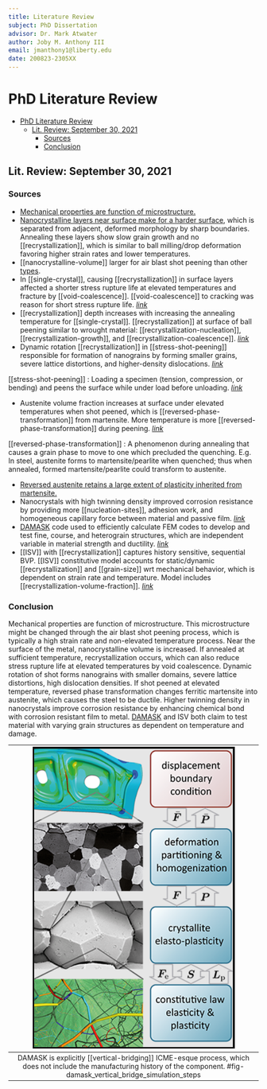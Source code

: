 ```yaml
---
title: Literature Review
subject: PhD Dissertation
advisor: Dr. Mark Atwater
author: Joby M. Anthony III
email: jmanthony1@liberty.edu
date: 200823-2305XX
---
```

<!-- %%%%%%%% Document Metadata %%%%%%%% -->
# PhD Literature Review

- [PhD Literature Review](#phd-literature-review)
	- [Lit. Review: September 30, 2021](#lit-review-september-30-2021)
		- [Sources](#sources)
		- [Conclusion](#conclusion)
<!-- %%%%%%%%%%%%%%%%%%%%%%%%%%%%%% -->





<!-- START WRITING BELOW -->





<!-- %%%%%%%%%%%%%%%%%%%%%%%%%%%%%% -->
## Lit. Review: September 30, 2021
### Sources
- [Mechanical properties are function of microstructure.](https://www.mse.ncsu.edu/zhu/wp-content/uploads/sites/27/2020/03/YF-Liu-HS-structure.pdf)
- [Nanocrystalline layers near surface make for a harder surface](https://www.jstage.jst.go.jp/article/matertrans/44/7/44_7_1488/_article/-char/ja/), which is separated from adjacent, deformed morphology by sharp boundaries. Annealing these layers show slow grain growth and no [[recrystallization]], which is similar to ball milling/drop deformation favoring higher strain rates and lower temperatures.
- [[nanocrystalline-volume]] larger for air blast shot peening than other [types](https://www.jstage.jst.go.jp/article/matertrans/45/2/45_2_376/_article/-char/ja/).
- In [[single-crystal]], causing [[recrystallization]] in surface layers affected a shorter stress rupture life at elevated temperatures and fracture by [[void-coalescence]]. [[void-coalescence]] to cracking was reason for short stress rupture life. *[link](https://www.sciencedirect.com/science/article/pii/S092150931200682X)*
- [[recrystallization]] depth increases with increasing the annealing temperature for [[single-crystal]]. [[recrystallization]] at surface of ball peening similar to wrought material: [[recrystallization-nucleation]], [[recrystallization-growth]], and [[recrystallization-coalescence]]. *[link](https://www.sciencedirect.com/science/article/pii/S1006706X10600313)*
- Dynamic rotation [[recrystallization]] in [[stress-shot-peening]] responsible for formation of nanograins by forming smaller grains, severe lattice distortions, and higher-density dislocations. *[link](https://www.sciencedirect.com/science/article/pii/S2238785420320524)*

[[stress-shot-peening]]
: Loading a specimen (tension, compression, or bending) and peens the surface while under load before unloading. *[link](https://www.researchgate.net/publication/333902882_Stress_Peening_-_a_Sophisticated_Way_of_normal_Shot_Peening)*

- Austenite volume fraction increases at surface under elevated temperatures when shot peened, which is [[reversed-phase-transformation]] from martensite. More temperature is more [[reversed-phase-transformation]] during peening. *[link](https://www.sciencedirect.com/science/article/pii/S2214785315006252)*

[[reversed-phase-transformation]]
: A phenomenon during annealing that causes a grain phase to move to one which precluded the quenching. E.g. In steel, austenite forms to martensite/pearlite when quenched; thus when annealed, formed martensite/pearlite could transform to austenite.

- [Reversed austenite retains a large extent of plasticity inherited from martensite.](https://www.researchgate.net/publication/260529444_Reverse_phase_transformation_of_martensite_to_austenite_in_stainless_steels_A_3D_phase-field_study)
- Nanocrystals with high twinning density improved corrosion resistance by providing more [[nucleation-sites]], adhesion work, and homogeneous capillary force between material and passive film. *[link](http://www.programmaster.org/PM/PM.nsf/ApprovedAbstracts/0399C4D57F51ACC085258711004C1CD6?OpenDocument)*
- [DAMASK](https://damask.mpie.de/) code used to efficiently calculate FEM codes to develop and test fine, course, and heterograin structures, which are independent variable in material strength and ductility. *[link](http://www.programmaster.org/PM/PM.nsf/ApprovedAbstracts/2F1C8E2BDDA892F7852587060010FBB9?OpenDocument)*
- [[ISV]] with [[recrystallization]] captures history sensitive, sequential BVP. [[ISV]] constitutive model accounts for static/dynamic [[recrystallization]] and [[grain-size]] wrt mechanical behavior, which is dependent on strain rate and temperature. Model includes [[recrystallization-volume-fraction]]. *[link](https://www.sciencedirect.com/science/article/pii/S0749641918303139)*

### Conclusion
Mechanical properties are function of microstructure. This microstructure might be changed through the air blast shot peening process, which is typically a high strain rate and non-elevated temperature process. Near the surface of the metal, nanocrystalline volume is increased. If annealed at sufficient temperature, recrystallization occurs, which can also reduce stress rupture life at elevated temperatures by void coalescence. Dynamic rotation of shot forms nanograins with smaller domains, severe lattice distortions, high dislocation densities. If shot peened at elevated temperature, reversed phase transformation changes ferritic martensite into austenite, which causes the steel to be ductile. Higher twinning density in nanocrystals improve corrosion resistance by enhancing chemical bond with corrosion resistant film to metal. [DAMASK](https://damask.mpie.de/) and ISV both claim to test material with varying grain structures as dependent on temperature and damage.

| ![](../../attachments/luse-grad-literature-review/damask_vertical_bridge_simulation_steps_210930_144317_EST.png) |
|:--:|
| DAMASK is explicitly [[vertical-bridging]] ICME-esque process, which does not include the manufacturing history of the component. #fig-damask_vertical_bridge_simulation_steps |